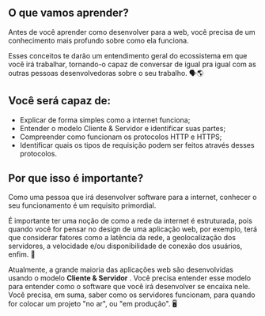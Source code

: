 ## O que vamos aprender?

Antes de você aprender como desenvolver para a web, você precisa de um conhecimento mais profundo sobre como ela funciona.

Esses conceitos te darão um entendimento geral do ecossistema em que você irá trabalhar, tornando-o capaz de conversar de igual pra igual com as outras pessoas desenvolvedoras sobre o seu trabalho. 🗣🌎


## Você será capaz de:

- Explicar de forma simples como a internet funciona;
- Entender o modelo Cliente & Servidor e identificar suas partes;
- Compreender como funcionam os protocolos HTTP e HTTPS;
- Identificar quais os tipos de requisição podem ser feitos através desses protocolos.


## Por que isso é importante?

Como uma pessoa que irá desenvolver software para a internet, conhecer o seu funcionamento é um requisito primordial.

É importante ter uma noção de como a rede da internet é estruturada, pois quando você for pensar no design de uma aplicação web, por exemplo, terá que considerar fatores como a latência da rede, a geolocalização dos servidores, a velocidade e/ou disponibilidade de conexão dos usuários, enfim. 🔮

Atualmente, a grande maioria das aplicações web são desenvolvidas usando o modelo **Cliente & Servidor** . Você precisa entender esse modelo para entender como o software que você irá desenvolver se encaixa nele. Você precisa, em suma, saber como os servidores funcionam, para quando for colocar um projeto "no ar", ou "em produção". 🖥